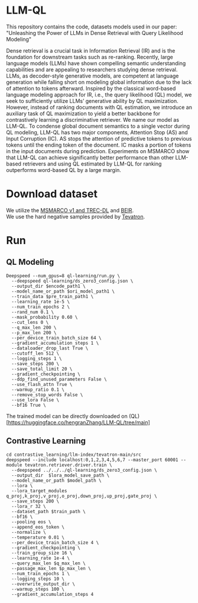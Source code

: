 # LLM-QL 
This repository contains the code, datasets models used in our paper: "Unleashing the Power of LLMs in Dense Retrieval with Query
Likelihood Modeling" 

Dense retrieval is a crucial task in Information Retrieval (IR) and is the foundation for downstream tasks such as re-ranking. Recently, large language models (LLMs) have shown compelling semantic understanding capabilities and are appealing to researchers studying dense retrieval. LLMs, as decoder-style generative models, are competent at language generation while falling short on modeling global information due to the lack of attention to tokens afterward. Inspired by the classical word-based language modeling approach for IR, i.e., the query likelihood (QL) model, we seek to sufficiently utilize LLMs’ generative ability by QL maximization. However, instead of ranking documents with QL estimation, we introduce an auxiliary task of QL maximization to yield a better backbone for contrastively learning a discriminative retriever. We name our model as LLM-QL. To condense global document semantics to a single vector during QL modeling, LLM-QL has two major components, Attention Stop (AS) and Input Corruption (IC). AS stops the attention of predictive tokens to previous tokens until the ending token of the document. IC masks a portion of tokens in the input documents during prediction. Experiments on MSMARCO show that LLM-QL can achieve significantly better performance than other LLM-based retrievers and using QL estimated by LLM-QL for ranking outperforms word-based QL by a large margin. 



# Download dataset 
We utilize the [MSMARCO v1 and TREC-DL](https://microsoft.github.io/msmarco/Datasets) and  [BEIR](https://github.com/beir-cellar/beir).  
We use the hard negative samples provided by [Tevatron](https://www.dropbox.com/scl/fi/pkm1mtgfobae9kuesp7dr/train-tevatron.jsonl?rlkey=2thutc4zkozr9jp4zbbrz5rvi&dl=0). 


# Run
## QL Modeling
```
Deepspeed --num_gpus=8 ql-learning/run.py \
  --deepspeed ql-learning/ds_zero3_config.json \
  --output_dir $encode_path1 \
  --model_name_or_path $ori_model_path1 \
  --train_data $pre_train_path1 \
  --learning_rate 1e-5 \
  --num_train_epochs 2 \
  --rand_num 0.1 \
  --mask_probability 0.60 \
  --cut_lens 0 \
  --q_max_len 200 \
  --p_max_len 200 \
  --per_device_train_batch_size 64 \
  --gradient_accumulation_steps 1 \
  --dataloader_drop_last True \
  --cutoff_len 512 \
  --logging_steps 1 \
  --save_steps 200 \
  --save_total_limit 20 \
  --gradient_checkpointing \
  --ddp_find_unused_parameters False \
  --use_flash_attn True \
  --warmup_ratio 0.1 \
  --remove_stop_words False \
  --use_lora False \
  --bf16 True \
```
The trained model can be directly downloaded on (QL)[https://huggingface.co/hengranZhang/LLM-QL/tree/main]
## Contrastive Learning
```
cd contrastive_learning/llm-index/tevatron-main/src
deepspeed --include localhost:0,1,2,3,4,5,6,7 --master_port 60001 --module tevatron.retriever.driver.train \
  --deepspeed ../../../ql-learning/ds_zero3_config.json \
  --output_dir  $lora_model_save_path \
  --model_name_or_path $model_path \
  --lora \
  --lora_target_modules q_proj,k_proj,v_proj,o_proj,down_proj,up_proj,gate_proj \
  --save_steps 200 \
  --lora_r 32 \
  --dataset_path $train_path \
  --bf16 \
  --pooling eos \
  --append_eos_token \
  --normalize \
  --temperature 0.01 \
  --per_device_train_batch_size 4 \
  --gradient_checkpointing \
  --train_group_size 16 \
  --learning_rate 1e-4 \
  --query_max_len $q_max_len \
  --passage_max_len $p_max_len \
  --num_train_epochs 1 \
  --logging_steps 10 \
  --overwrite_output_dir \
  --warmup_steps 100 \
  --gradient_accumulation_steps 4
```
